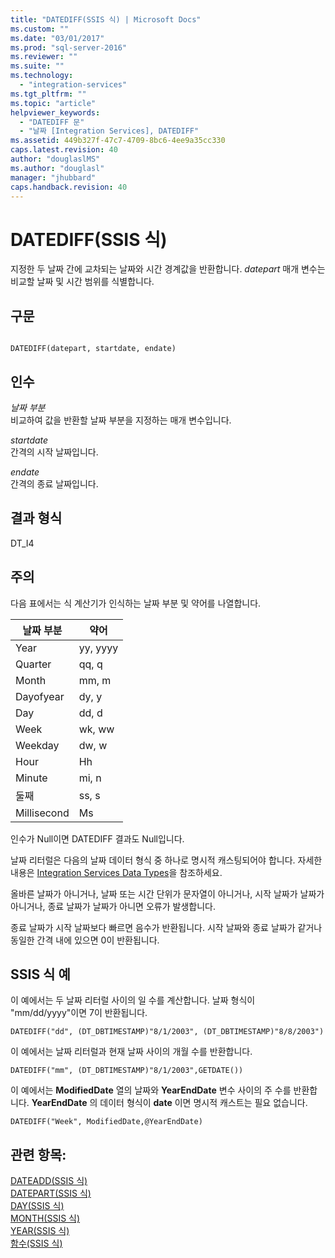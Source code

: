 ```yaml
---
title: "DATEDIFF(SSIS 식) | Microsoft Docs"
ms.custom: ""
ms.date: "03/01/2017"
ms.prod: "sql-server-2016"
ms.reviewer: ""
ms.suite: ""
ms.technology: 
  - "integration-services"
ms.tgt_pltfrm: ""
ms.topic: "article"
helpviewer_keywords: 
  - "DATEDIFF 문"
  - "날짜 [Integration Services], DATEDIFF"
ms.assetid: 449b327f-47c7-4709-8bc6-4ee9a35cc330
caps.latest.revision: 40
author: "douglaslMS"
ms.author: "douglasl"
manager: "jhubbard"
caps.handback.revision: 40
---
```

# DATEDIFF(SSIS 식)
  지정한 두 날짜 간에 교차되는 날짜와 시간 경계값을 반환합니다. *datepart* 매개 변수는 비교할 날짜 및 시간 범위를 식별합니다.  
  
## 구문  
  
```  
  
DATEDIFF(datepart, startdate, endate)  
```  
  
## 인수  
 *날짜 부분*  
 비교하여 값을 반환할 날짜 부분을 지정하는 매개 변수입니다.  
  
 *startdate*  
 간격의 시작 날짜입니다.  
  
 *endate*  
 간격의 종료 날짜입니다.  
  
## 결과 형식  
 DT_I4  
  
## 주의  
 다음 표에서는 식 계산기가 인식하는 날짜 부분 및 약어를 나열합니다.  
  
|날짜 부분|약어|  
|--------------|-------------------|  
|Year|yy, yyyy|  
|Quarter|qq, q|  
|Month|mm, m|  
|Dayofyear|dy, y|  
|Day|dd, d|  
|Week|wk, ww|  
|Weekday|dw, w|  
|Hour|Hh|  
|Minute|mi, n|  
|둘째|ss, s|  
|Millisecond|Ms|  
  
 인수가 Null이면 DATEDIFF 결과도 Null입니다.  
  
 날짜 리터럴은 다음의 날짜 데이터 형식 중 하나로 명시적 캐스팅되어야 합니다. 자세한 내용은 [Integration Services Data Types](../../integration-services/data-flow/integration-services-data-types.md)을 참조하세요.  
  
 올바른 날짜가 아니거나, 날짜 또는 시간 단위가 문자열이 아니거나, 시작 날짜가 날짜가 아니거나, 종료 날짜가 날짜가 아니면 오류가 발생합니다.  
  
 종료 날짜가 시작 날짜보다 빠르면 음수가 반환됩니다. 시작 날짜와 종료 날짜가 같거나 동일한 간격 내에 있으면 0이 반환됩니다.  
  
## SSIS 식 예  
 이 예에서는 두 날짜 리터럴 사이의 일 수를 계산합니다. 날짜 형식이 "mm/dd/yyyy"이면 7이 반환됩니다.  
  
```  
DATEDIFF("dd", (DT_DBTIMESTAMP)"8/1/2003", (DT_DBTIMESTAMP)"8/8/2003")  
```  
  
 이 예에서는 날짜 리터럴과 현재 날짜 사이의 개월 수를 반환합니다.  
  
```  
DATEDIFF("mm", (DT_DBTIMESTAMP)"8/1/2003",GETDATE())  
```  
  
 이 예에서는 **ModifiedDate** 열의 날짜와 **YearEndDate** 변수 사이의 주 수를 반환합니다. **YearEndDate** 의 데이터 형식이 **date** 이면 명시적 캐스트는 필요 없습니다.  
  
```  
DATEDIFF("Week", ModifiedDate,@YearEndDate)  
```  
  
## 관련 항목:  
 [DATEADD&#40;SSIS 식&#41;](../../integration-services/expressions/dateadd-ssis-expression.md)   
 [DATEPART&#40;SSIS 식&#41;](../../integration-services/expressions/datepart-ssis-expression.md)   
 [DAY&#40;SSIS 식&#41;](../../integration-services/expressions/day-ssis-expression.md)   
 [MONTH&#40;SSIS 식&#41;](../../integration-services/expressions/month-ssis-expression.md)   
 [YEAR&#40;SSIS 식&#41;](../../integration-services/expressions/year-ssis-expression.md)   
 [함수&#40;SSIS 식&#41;](../../integration-services/expressions/functions-ssis-expression.md)  
  
  